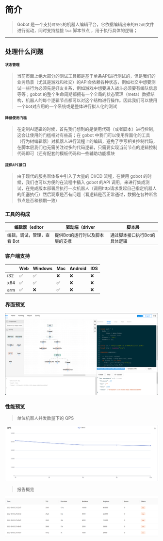 # 简介

> Gobot 是一个支持`可视化`的机器人编辑平台，它依据编辑出来的`行为树`文件进行驱动，同时支持挂接 `lua` 脚本节点 ，用于执行具体的逻辑；

---

## 处理什么问题

#### `状态管理`
> 当前市面上绝大部分的测试工具都是基于单条API进行测试的，但是我们的业务场景（尤其是游戏和社交）的API会依赖各种状态，例如社交中想要测试一些行为必须先是好友关系，例如游戏中想要进入战斗必须要有编队信息等等；gobot 的整个生命周期都拥有一个全局的状态管理（meta）数据结构，机器人的每个逻辑节点都可以对这个结构进行操作。因此我们可以使用一个bot对应用的一个系统或是整体进行拟人化的测试

#### `降低使用门槛` 
> 在定制AI逻辑的时候，首先我们想到的是使用代码（或者脚本）进行控制，这会让使用的门槛相对有些高；在 gobot 中我们可以使用界面化的工具（行为树编辑器）对机器人进行流程上的编辑，避免了手写相关控制代码，在脚本层我们也无需关注过多的代码逻辑，只需要实现当前节点的逻辑控制代码即可（还有配套的模板代码和一些辅助功能模块

#### `提供API接口`
> 由于现代的服务器体系中引入了大量的 CI/CD 流程，在使用 gobot 的时候，我们也可以方便的在流程中插入 gobot 的API 调用，来进行集成测试，在完成版本部署后执行一次机器人（调用http请求发起自己指定机器人的阻塞执行）然后观察是否有问题（看逻辑是否正常通过，数据在各种断言节点是否和预期一致）

### 工具的构成

|编辑器（editor|驱动端（driver|脚本层|
|-|-|-|
|编辑，调试，管理，查看 Bot|提供Bot的运行时以及脚本层的支撑|通过脚本接口执行Bot的具体逻辑|

### 客户端支持
||Web|Windows|Mac|Android|IOS|
|-|-|-|-|-|-|
|i32|✅|✅|❌|❌|❌|
|x64|✅|✅|✅|❌|❌|
|arm|✅|❌|✅|❌|❌|

### 界面预览
![img](/res/preview.png)

### 性能预览

> 单位机器人并发数量下的 QPS

![img](/res/gobot_qps.png)

> 报告概览

![img](/res/gobot_qps_report.png)